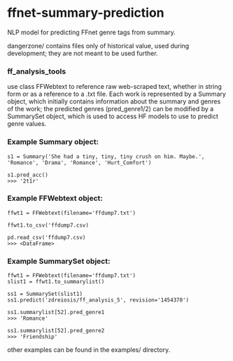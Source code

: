 # ffnet-summary-prediction
NLP model for predicting FFnet genre tags from summary.

dangerzone/ contains files only of historical value, used during development; they are not meant to be used further. 



<h3>ff_analysis_tools</h3>
use class FFWebtext to reference raw web-scraped text, whether in string form or as a reference to a .txt file. Each work is represented by a Summary object, which initially contains information about the summary and genres of the work; the predicted genres (pred_genre1/2) can be modified by a SummarySet object, which is used to access HF models to use to predict genre values.



<h3>Example Summary object:</h3>

    s1 = Summary('She had a tiny, tiny, tiny crush on him. Maybe.', 'Romance', 'Drama', 'Romance', 'Hurt_Comfort')
    
    s1.pred_acc()
    >>> '2t1r'



<h3>Example FFWebtext object:</h3>

    ffwt1 = FFWebtext(filename='ffdump7.txt')

    ffwt1.to_csv('ffdump7.csv)

    pd.read_csv('ffdump7.csv)
    >>> <DataFrame>


<h3>Example SummarySet object:</h3>

    ffwt1 = FFWebtext(filename='ffdump7.txt')
    slist1 = ffwt1.to_summarylist()
    
    ss1 = SummarySet(slist1)
    ss1.predict('zdreiosis/ff_analysis_5', revision='1454370')
    
    ss1.summarylist[52].pred_genre1
    >>> 'Romance'
    
    ss1.summarylist[52].pred_genre2
    >>> 'Friendship'
    
 
other examples can be found in the examples/ directory.
